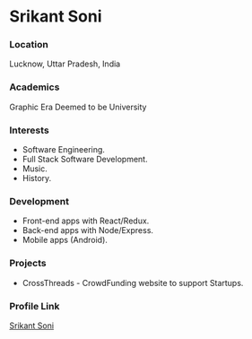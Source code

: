 # Srikant Soni

### Location

Lucknow, Uttar Pradesh, India

### Academics

Graphic Era Deemed to be University

### Interests

- Software Engineering.
- Full Stack Software Development.
- Music.
- History.

### Development

- Front-end apps with React/Redux.
- Back-end apps with Node/Express.
- Mobile apps (Android).

### Projects

- CrossThreads - CrowdFunding website to support Startups.

### Profile Link

[Srikant Soni](https://github.com/theCR7)
